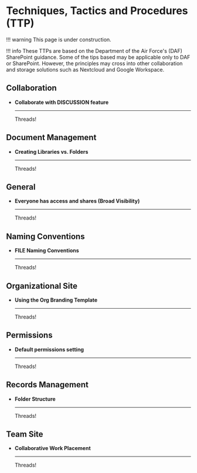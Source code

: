 # Techniques, Tactics and Procedures (TTP)

!!! warning
    This page is under construction.

!!! info
    These TTPs are based on the Department of the Air Force's (DAF) SharePoint guidance. Some of the tips based may be applicable only to DAF or SharePoint. However, the principles may cross into other collaboration and storage solutions such as Nextcloud and Google Workspace.

## Collaboration

<div class="grid cards" markdown>

-   __Collaborate with DISCUSSION feature__

    ---

    Threads!
</div>

## Document Management

<div class="grid cards" markdown>

-   __Creating Libraries vs. Folders__

    ---

    Threads!
</div>

## General

<div class="grid cards" markdown>

-   __Everyone has access and shares (Broad Visibility)__

    ---

    Threads!
</div>

## Naming Conventions

<div class="grid cards" markdown>

-   __FILE Naming Conventions__

    ---

    Threads!
</div>

## Organizational Site

<div class="grid cards" markdown>

-   __Using the Org Branding Template__

    ---

    Threads!
</div>

## Permissions

<div class="grid cards" markdown>

-   __Default permissions setting__

    ---

    Threads!
</div>

## Records Management

<div class="grid cards" markdown>

-   __Folder Structure__

    ---

    Threads!
</div>

## Team Site

<div class="grid cards" markdown>

-   __Collaborative Work Placement__

    ---

    Threads!
</div>